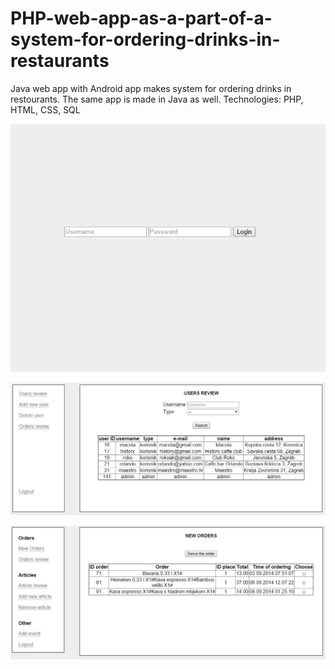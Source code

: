 PHP-web-app-as-a-part-of-a-system-for-ordering-drinks-in-restaurants
====================================================================

Java web app with Android app makes system for ordering drinks in restourants. The same app is made in Java as well. Technologies: PHP, HTML, CSS, SQL

![Alt text](https://raw.githubusercontent.com/krunogr/PHP-web-app-as-a-part-of-a-system-for-ordering-drinks-in-restaurants/master/assets/screenshots/login.JPG "Optional title")

![Alt text](https://raw.githubusercontent.com/krunogr/PHP-web-app-as-a-part-of-a-system-for-ordering-drinks-in-restaurants/master/assets/screenshots/admin_site.JPG "Optional title")

![Alt text](https://raw.githubusercontent.com/krunogr/PHP-web-app-as-a-part-of-a-system-for-ordering-drinks-in-restaurants/master/assets/screenshots/user_side.JPG "Optional title")
